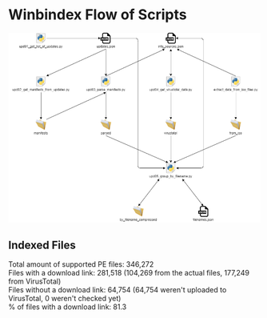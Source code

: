# Winbindex Flow of Scripts

![winbindex-scripts-flow.png](winbindex-scripts-flow.png)

## Indexed Files

<!--FileStats-->
Total amount of supported PE files: 346,272  
Files with a download link: 281,518 (104,269 from the actual files, 177,249 from VirusTotal)  
Files without a download link: 64,754 (64,754 weren't uploaded to VirusTotal, 0 weren't checked yet)  
% of files with a download link: 81.3  
<!--/FileStats-->
